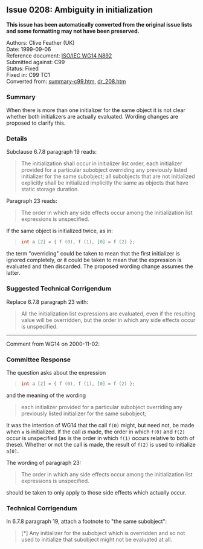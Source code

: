 ## Issue 0208: Ambiguity in initialization

**This issue has been automatically converted from the original issue lists and some formatting may not have been preserved.**

Authors: Clive Feather (UK)  
Date: 1999-09-06  
Reference document: [ISO/IEC WG14 N892](https://www.open-std.org/jtc1/sc22/wg14/www/docs/n892.htm)  
Submitted against: C99  
Status: Fixed  
Fixed in: C99 TC1  
Converted from: [summary-c99.htm](https://www.open-std.org/jtc1/sc22/wg14/www/docs/summary-c99.htm), [dr_208.htm](https://www.open-std.org/jtc1/sc22/wg14/www/docs/dr_208.htm)

### Summary

When there is more than one initializer for the same object it is not clear
whether both initializers are actually evaluated. Wording changes are proposed
to clarify this.

### Details

Subclause 6.7.8 paragraph 19 reads:

> The initialization shall occur in initializer list order, each initializer
> provided for a particular subobject overriding any previously listed initializer
> for the same subobject; all subobjects that are not initialized explicitly shall
> be initialized implicitly the same as objects that have static storage duration.

Paragraph 23 reads:

> The order in which any side effects occur among the initialization list
> expressions is unspecified.

If the same object is initialized twice, as in:

> ```c
> int a [2] = { f (0), f (1), [0] = f (2) };
> ```

the term "overriding" could be taken to mean that the first initializer is
ignored completely, or it could be taken to mean that the expression is
evaluated and then discarded. The proposed wording change assumes the latter.

### Suggested Technical Corrigendum

Replace 6.7.8 paragraph 23 with:

> All the initialization list expressions are evaluated, even if the resulting
> value will be overridden, but the order in which any side effects occur is
> unspecified.

---

Comment from WG14 on 2000-11-02:

### Committee Response

The question asks about the expression

> ```c
> int a [2] = { f (0), f (1), [0] = f (2) };
> ```

and the meaning of the wording

> each initializer provided for a particular subobject overriding any previously
> listed initializer for the same subobject;

It was the intention of WG14 that the call `f(0)` might, but need not, be made
when `a` is initialized. If the call *is* made, the order in which `f(0)` and
`f(2)` occur is unspecified (as is the order in which `f(1)` occurs relative to
both of these). Whether or not the call is made, the result of `f(2)` is used to
initialize `a[0]`.

The wording of paragraph 23:

> The order in which any side effects occur among the initialization list
> expressions is unspecified.

should be taken to only apply to those side effects which actually occur.

### Technical Corrigendum

In 6.7.8 paragraph 19, attach a footnote to "the same subobject":

> \[\*\] Any initializer for the subobject which is overridden and so not used to
> initialize that subobject might not be evaluated at all.
